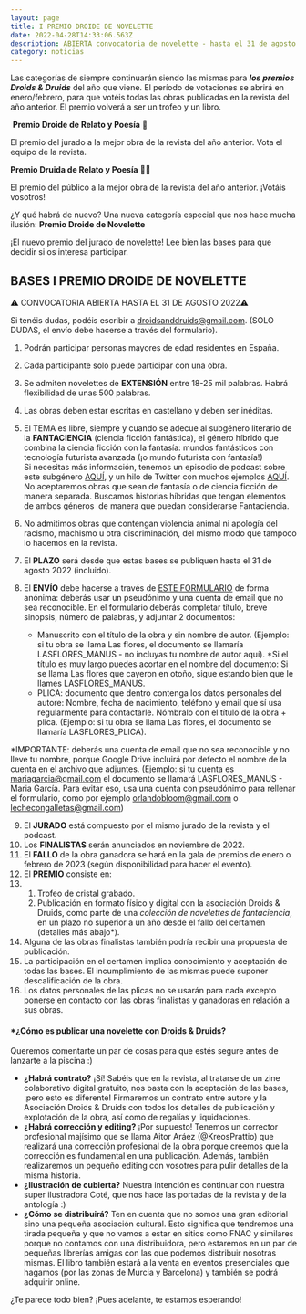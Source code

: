 ```yaml
---
layout: page
title: I PREMIO DROIDE DE NOVELETTE
date: 2022-04-28T14:33:06.563Z
description: ABIERTA convocatoria de novelette - hasta el 31 de agosto 2022
category: noticias
---
```

Las categorías de siempre continuarán siendo las mismas para ***los premios Droids & Druids*** del año que viene. El período de votaciones se abrirá en enero/febrero, para que votéis todas las obras publicadas en la revista del año anterior. El premio volverá a ser un trofeo y un libro.

 **Premio Droide de Relato y Poesía** 🤖

El premio del jurado a la mejor obra de la revista del año anterior. Vota el equipo de la revista.

**Premio Druida de Relato y Poesía** 🧙‍♀️

El premio del público a la mejor obra de la revista del año anterior. ¡Votáis vosotros!

¿Y qué habrá de nuevo? Una nueva categoría especial que nos hace mucha ilusión: **Premio Droide de Novelette**

¡El nuevo premio del jurado de novelette! Lee bien las bases para que decidir si os interesa participar.

## **BASES I PREMIO DROIDE DE NOVELETTE**

⚠️ CONVOCATORIA ABIERTA HASTA EL 31 DE AGOSTO 2022⚠️ 

Si tenéis dudas, podéis escribir a [droidsanddruids@gmail.com](mailto:droidsanddruids@gmail.com). (SOLO DUDAS, el envío debe hacerse a través del formulario).

1. Podrán participar personas mayores de edad residentes en España.
2. Cada participante solo puede participar con una obra.
3. Se admiten novelettes de **EXTENSIÓN** entre 18-25 mil palabras. Habrá flexibilidad de unas 500 palabras.
4. Las obras deben estar escritas en castellano y deben ser inéditas.
5. El TEMA es libre, siempre y cuando se adecue al subgénero literario de la **FANTACIENCIA** (ciencia ficción fantástica), el género híbrido que combina la ciencia ficción con la fantasía: mundos fantásticos con tecnología futurista avanzada (¡o mundo futurista con fantasía!)\
   Si necesitas más información, tenemos un episodio de podcast sobre este subgénero [AQUÍ](https://droidsanddruids.com/podcast/2021/11/05/ddmag-x06-qu%C3%A9-es-fantaciencia.html), y un hilo de Twitter con muchos ejemplos [AQUÍ](https://twitter.com/DroidsAndDruids/status/1419982166864367628?s=20&t=zBQHwqU773cq2Ox2yguQbQ). \
   No aceptaremos obras que sean de fantasía o de ciencia ficción de manera separada. Buscamos historias híbridas que tengan elementos de ambos géneros  de manera que puedan considerarse Fantaciencia.
6. No admitimos obras que contengan violencia animal ni apología del racismo, machismo u otra discriminación, del mismo modo que tampoco lo hacemos en la revista. 
7. El **PLAZO** será desde que estas bases se publiquen hasta el 31 de agosto 2022 (incluido).
8. El **ENVÍO** debe hacerse a través de [ESTE FORMULARIO](https://forms.gle/hd5DrSw3brnxrRZh7) de forma anónima: deberás usar un pseudónimo y una cuenta de email que no sea reconocible. En el formulario deberás completar título, breve sinopsis, número de palabras, y adjuntar 2 documentos:

   * Manuscrito con el título de la obra y sin nombre de autor. (Ejemplo: si tu obra se llama Las flores, el documento se llamaría LASFLORES_MANUS - no incluyas tu nombre de autor aquí). *Si el título es muy largo puedes acortar en el nombre del documento: Si se llama Las flores que cayeron en otoño, sigue estando bien que le llames LASFLORES_MANUS.
   * PLICA: documento que dentro contenga los datos personales del autore: Nombre, fecha de nacimiento, teléfono y email que sí usa regularmente para contactarle. Nómbralo con el título de la obra + plica. (Ejemplo: si tu obra se llama Las flores, el documento se llamaría LASFLORES_PLICA).

\*IMPORTANTE: deberás una cuenta de email que no sea reconocible y no lleve tu nombre, porque Google Drive incluirá por defecto el nombre de la cuenta en el archivo que adjuntes. (Ejemplo: si tu cuenta es [mariagarcia@gmail.com](mailto:mariagarcia@gmail.com) el documento se llamará LASFLORES_MANUS - Maria García. Para evitar eso, usa una cuenta con pseudónimo para rellenar el formulario, como por ejemplo [orlandobloom@gmail.com](mailto:orlandobloom@gmail.com) o [lechecongalletas@gmail.com](mailto:lechecongalletas@gmail.com)) 

9. El **JURADO** está compuesto por el mismo jurado de la revista y el podcast. 
10. Los **FINALISTAS** serán anunciados en noviembre de 2022.
11. El **FALLO** de la obra ganadora se hará en la gala de premios de enero o febrero de 2023 (según disponibilidad para hacer el evento).
12. El **PREMIO** consiste en:
13. 1. Trofeo de cristal grabado.
    2. Publicación en formato físico y digital con la asociación Droids & Druids, como parte de una *colección de novelettes de fantaciencia*, en un plazo no superior a un año desde el fallo del certamen (detalles más abajo*).
14. Alguna de las obras finalistas también podría recibir una propuesta de publicación.
15. La participación en el certamen implica conocimiento y aceptación de todas las bases. El incumplimiento de las mismas puede suponer descalificación de la obra.
16. Los datos personales de las plicas no se usarán para nada excepto ponerse en contacto con las obras finalistas y ganadoras en relación a sus obras.

#### **\*¿Cómo es publicar una novelette con Droids & Druids?**

Queremos comentarte un par de cosas para que estés segure antes de lanzarte a la piscina :) 

* **¿Habrá contrato?** ¡Sí! Sabéis que en la revista, al tratarse de un zine colaborativo digital gratuito, nos basta con la aceptación de las bases, ¡pero esto es diferente! Firmaremos un contrato entre autore y la Asociación Droids & Druids con todos los detalles de publicación y explotación de la obra, así como de regalías y liquidaciones.
* **¿Habrá corrección y editing?** ¡Por supuesto! Tenemos un corrector profesional majísimo que se llama Aitor Aráez (@KreosPrattio) que realizará una corrección profesional de la obra porque creemos que la corrección es fundamental en una publicación. Además, también realizaremos un pequeño editing con vosotres para pulir detalles de la misma historia.
* **¿Ilustración de cubierta?** Nuestra intención es continuar con nuestra super ilustradora Coté, que nos hace las portadas de la revista y de la antología :)  
* **¿Cómo se distribuirá?** Ten en cuenta que no somos una gran editorial sino una pequeña asociación cultural. Esto significa que tendremos una tirada pequeña y que no vamos a estar en sitios como FNAC y similares porque no contamos con una distribuidora, pero estaremos en un par de pequeñas librerías amigas con las que podemos distribuir nosotras mismas. El libro también estará a la venta en eventos presenciales que hagamos (por las zonas de Murcia y Barcelona) y también se podrá adquirir online.

¿Te parece todo bien? ¡Pues adelante, te estamos esperando!